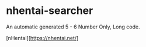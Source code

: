 # nhentai-searcher
An automatic generated 5 - 6 Number Only, Long code.

[nHentai][https://nhentai.net/]

